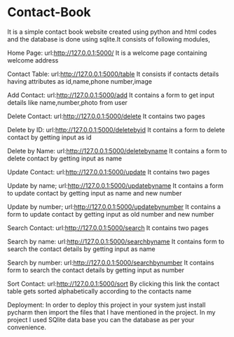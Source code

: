 # Contact-Book

It is a simple contact book website created using python and html codes and the database is done using sqlite.It consists of following modules,

Home Page:
url:http://127.0.0.1:5000/
It is a welcome page containing welcome address

Contact Table:
url:http://127.0.0.1:5000/table
It consists if contacts details having attributes as id,name,phone number,image

Add Contact:
url:http://127.0.0.1:5000/add
It contains a form to get input details like name,number,photo from user 

Delete Contact:
url:http://127.0.0.1:5000/delete
It contains two pages 

Delete by ID:
url:http://127.0.0.1:5000/deletebyid
It contains a form to delete contact by getting input as id

Delete by Name:
url:http://127.0.0.1:5000/deletebyname
It contains a form to delete contact by getting input as name

Update Contact:
url:http://127.0.0.1:5000/update
It contains two pages

Update by name;
url:http://127.0.0.1:5000/updatebyname
It contains a form to update contact by getting input as name and new number

Update by number;
url:http://127.0.0.1:5000/updatebynumber
It contains a form to update contact by getting input as old number and new number

Search Contact:
url:http://127.0.0.1:5000/search
It contains two pages

Search by name:
url:http://127.0.0.1:5000/searchbyname
It contains form to search the contact details by getting input as name

Search by number:
url:http://127.0.0.1:5000/searchbynumber
It contains form to search the contact details by getting input as number

Sort Contact:
url:http://127.0.0.1:5000/sort
By clicking this link the contact table gets sorted alphabetically according to the contacts name

Deployment:
In order to deploy this project in your system just install pycharm then import the files that I have mentioned in the project.
In my project I used SQlite data base you can the database as per your convenience.
